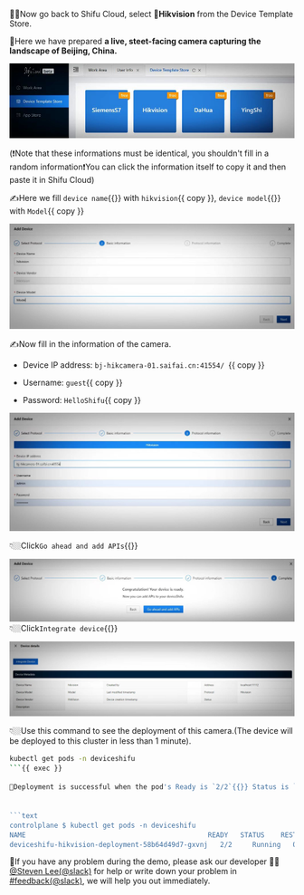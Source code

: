🧑‍💻Now go back to Shifu Cloud, select 📸**Hikvision** from the Device Template Store.

🌃Here we have prepared **a live, steet-facing camera capturing the landscape of Beijing, China.**

![choose hikvision](https://raw.githubusercontent.com/Edgenesis/killercoda-shifu-demo/main/images/template-en.jpg)

(❗️Note that these informations must be identical, you shouldn't fill in a random information❗️You can click the information itself to copy it and then paste it in Shifu Cloud)

✍️Here we fill `device name`{{}} with `hikvision`{{ copy }}, `device model`{{}} with `Model`{{ copy }}

![input device basic info](https://raw.githubusercontent.com/Edgenesis/killercoda-shifu-demo/main/images/information1-en.jpg)

✍️Now fill in the information of the camera.
   
- Device IP address: `bj-hikcamera-01.saifai.cn:41554/ `{{ copy }}

- Username: `guest`{{ copy }}

- Password: `HelloShifu`{{ copy }}

![input password](https://raw.githubusercontent.com/Edgenesis/killercoda-shifu-demo/main/images/information2-en.jpg)

👇🏼Click`Go ahead and add APIs`{{}} 

![ready](https://raw.githubusercontent.com/Edgenesis/killercoda-shifu-demo/main/images/goahead-en.jpg)
👇🏼Click`Integrate device`{{}} 

![interface Device](https://raw.githubusercontent.com/Edgenesis/killercoda-shifu-demo/main/images/integrate-en.jpg)

👇🏼Use this command to see the deployment of this camera.(The device will be deployed to this cluster in less than 1 minute).

```bash
kubectl get pods -n deviceshifu
```{{ exec }}

👀Deployment is successful when the pod's Ready is `2/2`{{}} Status is `Running`{{}}


```text
controlplane $ kubectl get pods -n deviceshifu
NAME                                             READY   STATUS    RESTARTS   AGE
deviceshifu-hikvision-deployment-58b64d49d7-gxvnj   2/2     Running   0          21s
```

🔔If you have any problem during the demo, please ask our developer 👷🏽[@Steven Lee(@slack)](https://shifuproj.slack.com/archives/D04MFP86D4J) for help or write down your problem in [#feedback(@slack)](https://shifuproj.slack.com/archives/C04N5AJJL8Y), we will help you out immediately.